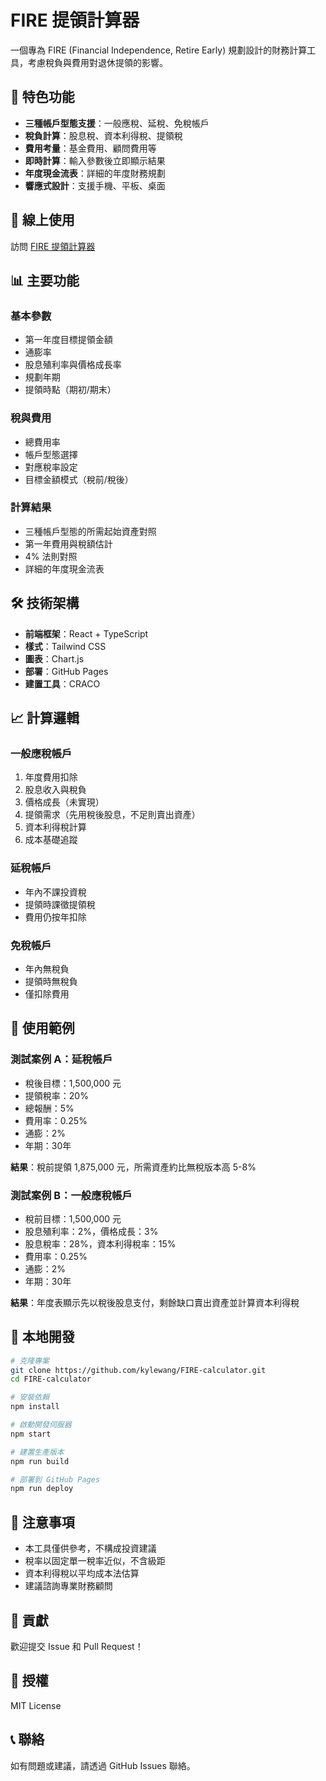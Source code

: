 # FIRE 提領計算器

一個專為 FIRE (Financial Independence, Retire Early) 規劃設計的財務計算工具，考慮稅負與費用對退休提領的影響。

## 🌟 特色功能

- **三種帳戶型態支援**：一般應稅、延稅、免稅帳戶
- **稅負計算**：股息稅、資本利得稅、提領稅
- **費用考量**：基金費用、顧問費用等
- **即時計算**：輸入參數後立即顯示結果
- **年度現金流表**：詳細的年度財務規劃
- **響應式設計**：支援手機、平板、桌面

## 🚀 線上使用

訪問 [FIRE 提領計算器](https://kylewang.github.io/FIRE-calculator)

## 📊 主要功能

### 基本參數
- 第一年度目標提領金額
- 通膨率
- 股息殖利率與價格成長率
- 規劃年期
- 提領時點（期初/期末）

### 稅與費用
- 總費用率
- 帳戶型態選擇
- 對應稅率設定
- 目標金額模式（稅前/稅後）

### 計算結果
- 三種帳戶型態的所需起始資產對照
- 第一年費用與稅額估計
- 4% 法則對照
- 詳細的年度現金流表

## 🛠️ 技術架構

- **前端框架**：React + TypeScript
- **樣式**：Tailwind CSS
- **圖表**：Chart.js
- **部署**：GitHub Pages
- **建置工具**：CRACO

## 📈 計算邏輯

### 一般應稅帳戶
1. 年度費用扣除
2. 股息收入與稅負
3. 價格成長（未實現）
4. 提領需求（先用稅後股息，不足則賣出資產）
5. 資本利得稅計算
6. 成本基礎追蹤

### 延稅帳戶
- 年內不課投資稅
- 提領時課徵提領稅
- 費用仍按年扣除

### 免稅帳戶
- 年內無稅負
- 提領時無稅負
- 僅扣除費用

## 🎯 使用範例

### 測試案例 A：延稅帳戶
- 稅後目標：1,500,000 元
- 提領稅率：20%
- 總報酬：5%
- 費用率：0.25%
- 通膨：2%
- 年期：30年

**結果**：稅前提領 1,875,000 元，所需資產約比無稅版本高 5-8%

### 測試案例 B：一般應稅帳戶
- 稅前目標：1,500,000 元
- 股息殖利率：2%，價格成長：3%
- 股息稅率：28%，資本利得稅率：15%
- 費用率：0.25%
- 通膨：2%
- 年期：30年

**結果**：年度表顯示先以稅後股息支付，剩餘缺口賣出資產並計算資本利得稅

## 🔧 本地開發

```bash
# 克隆專案
git clone https://github.com/kylewang/FIRE-calculator.git
cd FIRE-calculator

# 安裝依賴
npm install

# 啟動開發伺服器
npm start

# 建置生產版本
npm run build

# 部署到 GitHub Pages
npm run deploy
```

## 📝 注意事項

- 本工具僅供參考，不構成投資建議
- 稅率以固定單一稅率近似，不含級距
- 資本利得稅以平均成本法估算
- 建議諮詢專業財務顧問

## 🤝 貢獻

歡迎提交 Issue 和 Pull Request！

## 📄 授權

MIT License

## 📞 聯絡

如有問題或建議，請透過 GitHub Issues 聯絡。
